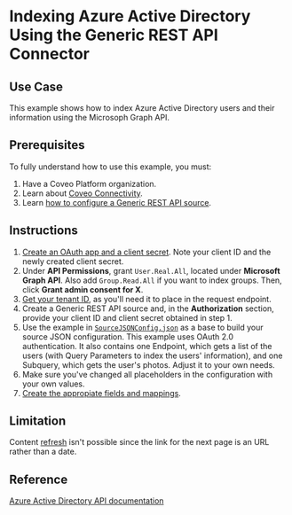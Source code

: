 # Indexing Azure Active Directory Using the Generic REST API Connector

## Use Case
This example shows how to index Azure Active Directory users and their information using the Microsoph Graph API.

## Prerequisites
To fully understand how to use this example, you must:
1. Have a Coveo Platform organization.
2. Learn about [Coveo Connectivity](https://docs.coveo.com/en/1702/).
3. Learn [how to configure a Generic REST API source](https://docs.coveo.com/en/1896/).

## Instructions
1. [Create an OAuth app and a client secret](https://docs.microsoft.com/en-us/azure/active-directory/develop/quickstart-register-app). Note your client ID and the newly created client secret.
2. Under **API Permissions**, grant `User.Real.All`, located under **Microsoft Graph API**. Also add `Group.Read.All` if you want to index groups. Then, click **Grant admin consent for X**.
3. [Get your tenant ID](https://o365hq.com/faq/how-to-find-your-office-365-tenant-id), as you'll need it to place in the request endpoint.
4. Create a Generic REST API source and, in the **Authorization** section, provide your client ID and client secret obtained in step 1.
5. Use the example in [`SourceJSONConfig.json`](https://github.com/coveooss/connectivity-library/blob/master/Azure%20Active%20Directory/SourceJSONConfig.json) as a base to build your source JSON configuration. This example uses OAuth 2.0 authentication. It also contains one Endpoint, which gets a list of the users (with Query Parameters to index the users' information), and one Subquery, which gets the user's photos. Adjust it to your own needs.
7. Make sure you've changed all placeholders in the configuration with your own values.
8. [Create the appropiate fields and mappings](https://docs.coveo.com/en/1896/#completion).

## Limitation
Content [refresh](https://docs.coveo.com/en/2039/#refresh) isn't possible since the link for the next page is an URL rather than a date.

## Reference
[Azure Active Directory API documentation](https://docs.microsoft.com/en-us/graph/use-the-api)
